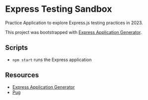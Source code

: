 # Express Testing Sandbox

Practice Application to explore Express.js testing practices in 2023.

This project was bootstrapped with [Express Application Generator](https://expressjs.com/en/starter/generator.html).

## Scripts

- `npm start` runs the Express application

## Resources

- [Express Application Generator](https://expressjs.com/en/starter/generator.html)
- [Pug](https://pugjs.org/api/getting-started.html)
